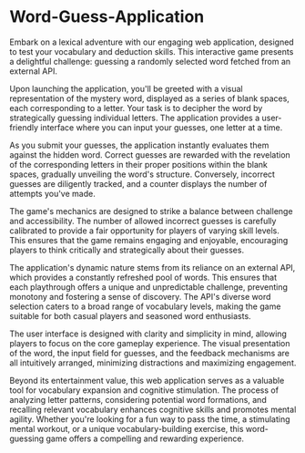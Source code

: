 # Word-Guess-Application
Embark on a lexical adventure with our engaging web application, designed to test your vocabulary and deduction skills. This interactive game presents a delightful challenge: guessing a randomly selected word fetched from an external API.

Upon launching the application, you'll be greeted with a visual representation of the mystery word, displayed as a series of blank spaces, each corresponding to a letter. Your task is to decipher the word by strategically guessing individual letters. The application provides a user-friendly interface where you can input your guesses, one letter at a time.

As you submit your guesses, the application instantly evaluates them against the hidden word. Correct guesses are rewarded with the revelation of the corresponding letters in their proper positions within the blank spaces, gradually unveiling the word's structure. Conversely, incorrect guesses are diligently tracked, and a counter displays the number of attempts you've made.

The game's mechanics are designed to strike a balance between challenge and accessibility. The number of allowed incorrect guesses is carefully calibrated to provide a fair opportunity for players of varying skill levels. This ensures that the game remains engaging and enjoyable, encouraging players to think critically and strategically about their guesses.

The application's dynamic nature stems from its reliance on an external API, which provides a constantly refreshed pool of words. This ensures that each playthrough offers a unique and unpredictable challenge, preventing monotony and fostering a sense of discovery. The API's diverse word selection caters to a broad range of vocabulary levels, making the game suitable for both casual players and seasoned word enthusiasts.

The user interface is designed with clarity and simplicity in mind, allowing players to focus on the core gameplay experience. The visual presentation of the word, the input field for guesses, and the feedback mechanisms are all intuitively arranged, minimizing distractions and maximizing engagement.

Beyond its entertainment value, this web application serves as a valuable tool for vocabulary expansion and cognitive stimulation. The process of analyzing letter patterns, considering potential word formations, and recalling relevant vocabulary enhances cognitive skills and promotes mental agility. Whether you're looking for a fun way to pass the time, a stimulating mental workout, or a unique vocabulary-building exercise, this word-guessing game offers a compelling and rewarding experience.

